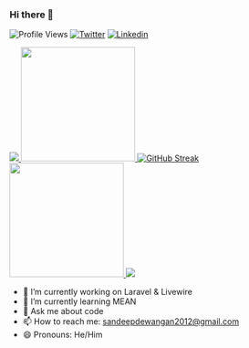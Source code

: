 ### Hi there 👋

![Profile Views](https://komarev.com/ghpvc/?username=sandy15d&label=👁️)
[![Twitter](https://img.shields.io/twitter/follow/sandeep15d?label=Follow)](https://twitter.com/intent/follow?screen_name=sandeep15d)
[![Linkedin](https://img.shields.io/badge/-Connect-blue?style=flat-square&logo=Linkedin&logoColor=white&link=https://www.linkedin.com/in/sandy15d/)](https://www.linkedin.com/in/sandy15d/)


<a href="https://github.com/sandy15d">
  <img src="https://github-contributor-stats.vercel.app/api?username=sandy15d&title_color=006AFF&text_color=417E87&icon_color=0579C3&bg_color=ffffff00&hide_border=true&show_icons=true&include_all_commits=true&count_private=true&disable_animations=true" />
</a>
<a href="https://github.com/sandy15d">
  <img height=200 src="https://github-readme-stats.vercel.app/api?username=sandy15d&hide_border=true&show_icons=true&include_all_commits=true&count_private=true&disable_animations=true&rank_icon=percentile&theme=transparent" />
</a>
<a href="https://github.com/sandy15d">
<img src="https://streak-stats.demolab.com?user=sandy15d&theme=transparent&hide_border=true" alt="GitHub Streak" />
</a>
<a href="https://github.com/sandy15d">
  <img height=200 src="https://github-readme-stats.vercel.app/api/top-langs/?username=sandy15d&layout=donut&hide_border=true&show_icons=true&include_all_commits=true&count_private=true&disable_animations=true&theme=transparent" />
</a>
<a href="https://github.com/sandy15d">
  <img src="https://github-readme-activity-graph.vercel.app/graph?username=sandy15d&bg_color=0000000&color=0579C3&line=0579C3&point=417E87&area_color=006AFF&area=true&hide_border=true" />
</a>



- 🔭 I’m currently working on Laravel & Livewire
- 🌱 I’m currently learning MEAN
- 💬 Ask me about code
- 📫 How to reach me: sandeepdewangan2012@gmail.com
- 😄 Pronouns: He/Him


